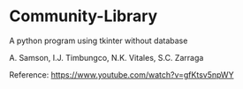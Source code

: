 # Community-Library
A python program using tkinter without database

A. Samson, I.J. Timbungco, N.K. Vitales, S.C. Zarraga

Reference: https://www.youtube.com/watch?v=gfKtsv5npWY
